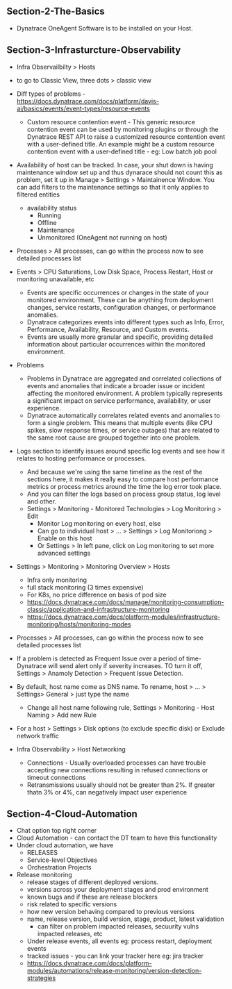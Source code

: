 
## Section-2-The-Basics
- Dynatrace OneAgent Software is to be installed on your Host.

## Section-3-Infrasturcture-Observability
- Infra Observailbilty > Hosts
- to go to Classic View, three dots > classic view
- Diff types of problems - https://docs.dynatrace.com/docs/platform/davis-ai/basics/events/event-types/resource-events
    - Custom resource contention event - This generic resource contention event can be used by monitoring plugins or through the Dynatrace REST API to raise a customized resource contention event with a user-defined title. An example might be a custom resource contention event with a user-defined title - eg: Low batch job pool
 - Availability of host can be tracked. In case, your shut down is having maintenance window set up and thus dynarace should not count this as problem, set it up in Manage > Settings > Maintainence Window. You can add filters to the maintenance settings so that it only applies to filtered entities
    - availability status
        - Running
        - Offline
        - Maintenance
        - Unmonitored (OneAgent not running on host)
- Processes > All processes, can go within the process now to see detailed processes list         
- Events > CPU Saturations, Low Disk Space, Process Restart, Host or monitoring unavailable, etc
    - Events are specific occurrences or changes in the state of your monitored environment. These can be anything from deployment changes, service restarts, configuration changes, or performance anomalies.
    - Dynatrace categorizes events into different types such as Info, Error, Performance, Availability, Resource, and Custom events.
    - Events are usually more granular and specific, providing detailed information about particular occurrences within the monitored environment.
- Problems
    - Problems in Dynatrace are aggregated and correlated collections of events and anomalies that indicate a broader issue or incident affecting the monitored environment. A problem typically represents a significant impact on service performance, availability, or user experience.
    - Dynatrace automatically correlates related events and anomalies to form a single problem. This means that multiple events (like CPU spikes, slow response times, or service outages) that are related to the same root cause are grouped together into one problem.    
- Logs section to identify issues around specific log events and see how it relates to hosting performance or processes.
    - And because we're using the same timeline as the rest of the sections here, it makes it really easy to compare host performance metrics or process metrics around the time the log error took place.
    - And you can filter the logs based on process group status, log level and other.    
    - Settings > Monitoring - Monitored Technologies > Log Monitoring > Edit
        - Monitor Log monitoring on every host, else
        - Can go to individual host > ... > Settings > Log Monitoriong > Enable on this host
        - Or Settings > In left pane, click on Log monitoring to set more advanced settings 
- Settings > Monitoring > Monitoring Overview > Hosts
    - Infra only monitoring
    - full stack monitoring (3 times expensive)    
    - For K8s, no price difference on basis of pod size
    - https://docs.dynatrace.com/docs/manage/monitoring-consumption-classic/application-and-infrastructure-monitoring
    - https://docs.dynatrace.com/docs/platform-modules/infrastructure-monitoring/hosts/monitoring-modes
    
- Processes > All processes, can go within the process now to see detailed processes list          
- If a problem is detected as Frequent Issue over a period of time- Dynatrace will send alert only if severity increases. TO turn it off, Settings > Anamoly Detection > Frequent Issue Detection. 
- By default, host name come as DNS name. To rename, host > ... > Settings> General > just type the name
    - Change all host name following rule, Settings > Monitoring - Host Naming > Add new Rule
- For a host > Settings > Disk options (to exclude specific disk) or Exclude network traffic

- Infra Observability > Host Networking
    - Connections - Usually overloaded processes can have trouble accepting new connections resulting in refused connections or timeout connections
    - Retransmissions usually should not be greater than 2%. If greater thatn 3% or 4%, can negatively impact user experience


## Section-4-Cloud-Automation
- Chat option top right corner
- Cloud Automation - can contact the DT team to have this functionality
- Under cloud automation, we have
    - RELEASES
    - Service-level Objectives
    - Orchestration Projects
- Release monitoring
    - release stages of different deployed versions.
    - versions across your deployment stages and prod environment
    - known bugs and if these are release blockers
    - risk related to specific versions
    - how new version behaving compared to previous versions
    - name, release version, build version, stage, product, latest validation
        - can filter on problem impacted releases, secuurity vulns impacted releases, etc
    - Under release events, all events eg: process restart, deployment events
    - tracked issues - you can link your tracker here eg: jira tracker
    - https://docs.dynatrace.com/docs/platform-modules/automations/release-monitoring/version-detection-strategies
    
